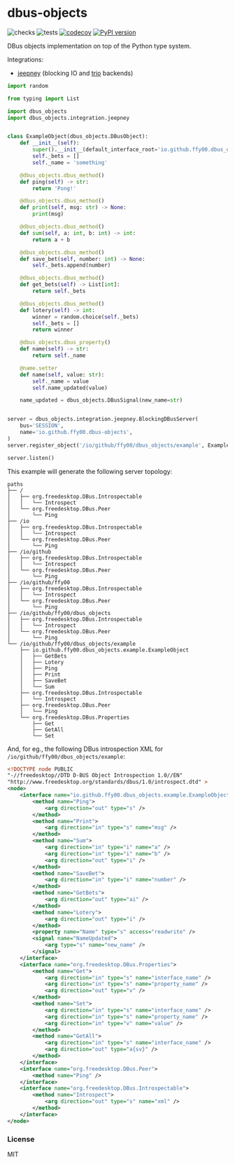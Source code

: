 # dbus-objects

![checks](https://github.com/FFY00/dbus-objects/workflows/checks/badge.svg)
![tests](https://github.com/FFY00/dbus-objects/workflows/tests/badge.svg)
[![codecov](https://codecov.io/gh/FFY00/dbus-objects/branch/master/graph/badge.svg)](https://codecov.io/gh/FFY00/dbus-objects)
[![PyPI version](https://badge.fury.io/py/dbus-objects.svg)](https://pypi.org/project/dbus-objects/)

DBus objects implementation on top of the Python type system.

Integrations:
  - [jeepney](https://gitlab.com/takluyver/jeepney) (blocking IO and [trio](https://github.com/python-trio/trio) backends)

```python
import random

from typing import List

import dbus_objects
import dbus_objects.integration.jeepney


class ExampleObject(dbus_objects.DBusObject):
    def __init__(self):
        super().__init__(default_interface_root='io.github.ffy00.dbus_objects.example')
        self._bets = []
        self._name = 'something'

    @dbus_objects.dbus_method()
    def ping(self) -> str:
        return 'Pong!'

    @dbus_objects.dbus_method()
    def print(self, msg: str) -> None:
        print(msg)

    @dbus_objects.dbus_method()
    def sum(self, a: int, b: int) -> int:
        return a + b

    @dbus_objects.dbus_method()
    def save_bet(self, number: int) -> None:
        self._bets.append(number)

    @dbus_objects.dbus_method()
    def get_bets(self) -> List[int]:
        return self._bets

    @dbus_objects.dbus_method()
    def lotery(self) -> int:
        winner = random.choice(self._bets)
        self._bets = []
        return winner

    @dbus_objects.dbus_property()
    def name(self) -> str:
        return self._name

    @name.setter
    def name(self, value: str):
        self._name = value
        self.name_updated(value)

    name_updated = dbus_objects.DBusSignal(new_name=str)


server = dbus_objects.integration.jeepney.BlockingDBusServer(
    bus='SESSION',
    name='io.github.ffy00.dbus-objects',
)
server.register_object('/io/github/ffy00/dbus_objects/example', ExampleObject())

server.listen()
```

This example will generate the following server topology:
```
paths
├── /
│   ├── org.freedesktop.DBus.Introspectable
│   │   └── Introspect
│   └── org.freedesktop.DBus.Peer
│       └── Ping
├── /io
│   ├── org.freedesktop.DBus.Introspectable
│   │   └── Introspect
│   └── org.freedesktop.DBus.Peer
│       └── Ping
├── /io/github
│   ├── org.freedesktop.DBus.Introspectable
│   │   └── Introspect
│   └── org.freedesktop.DBus.Peer
│       └── Ping
├── /io/github/ffy00
│   ├── org.freedesktop.DBus.Introspectable
│   │   └── Introspect
│   └── org.freedesktop.DBus.Peer
│       └── Ping
├── /io/github/ffy00/dbus_objects
│   ├── org.freedesktop.DBus.Introspectable
│   │   └── Introspect
│   └── org.freedesktop.DBus.Peer
│       └── Ping
└── /io/github/ffy00/dbus_objects/example
    ├── io.github.ffy00.dbus_objects.example.ExampleObject
    │   ├── GetBets
    │   ├── Lotery
    │   ├── Ping
    │   ├── Print
    │   ├── SaveBet
    │   └── Sum
    ├── org.freedesktop.DBus.Introspectable
    │   └── Introspect
    ├── org.freedesktop.DBus.Peer
    │   └── Ping
    └── org.freedesktop.DBus.Properties
        ├── Get
        ├── GetAll
        └── Set
```

And, for eg., the following DBus introspection XML for `/io/github/ffy00/dbus_objects/example`:
```xml
<!DOCTYPE node PUBLIC
"-//freedesktop//DTD D-BUS Object Introspection 1.0//EN"
"http://www.freedesktop.org/standards/dbus/1.0/introspect.dtd" >
<node>
	<interface name="io.github.ffy00.dbus_objects.example.ExampleObject">
		<method name="Ping">
			<arg direction="out" type="s" />
		</method>
		<method name="Print">
			<arg direction="in" type="s" name="msg" />
		</method>
		<method name="Sum">
			<arg direction="in" type="i" name="a" />
			<arg direction="in" type="i" name="b" />
			<arg direction="out" type="i" />
		</method>
		<method name="SaveBet">
			<arg direction="in" type="i" name="number" />
		</method>
		<method name="GetBets">
			<arg direction="out" type="ai" />
		</method>
		<method name="Lotery">
			<arg direction="out" type="i" />
		</method>
		<property name="Name" type="s" access="readwrite" />
		<signal name="NameUpdated">
			<arg type="s" name="new_name" />
		</signal>
	</interface>
	<interface name="org.freedesktop.DBus.Properties">
		<method name="Get">
			<arg direction="in" type="s" name="interface_name" />
			<arg direction="in" type="s" name="property_name" />
			<arg direction="out" type="v" />
		</method>
		<method name="Set">
			<arg direction="in" type="s" name="interface_name" />
			<arg direction="in" type="s" name="property_name" />
			<arg direction="in" type="v" name="value" />
		</method>
		<method name="GetAll">
			<arg direction="in" type="s" name="interface_name" />
			<arg direction="out" type="a{sv}" />
		</method>
	</interface>
	<interface name="org.freedesktop.DBus.Peer">
		<method name="Ping" />
	</interface>
	<interface name="org.freedesktop.DBus.Introspectable">
		<method name="Introspect">
			<arg direction="out" type="s" name="xml" />
		</method>
	</interface>
</node>
```


### License

MIT

